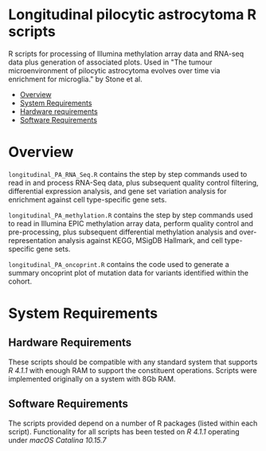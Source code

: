 # Longitudinal pilocytic astrocytoma R scripts

R scripts for processing of Illumina methylation array data and RNA-seq data plus generation of associated plots. Used in "The tumour microenvironment of pilocytic astrocytoma evolves over time via enrichment for microglia." by Stone et al.

- [Overview](#overview)
- [System Requirements](#system-requirements)
- [Hardware requirements](#hardware-requirements)
- [Software Requirements](#software-requirements)

# Overview

`longitudinal_PA_RNA_Seq.R` contains the step by step commands used to read in and process RNA-Seq data, plus subsequent quality control filtering, differential expression analysis, and gene set variation analysis for enrichment against cell type-specific gene sets.

`longitudinal_PA_methylation.R` contains the step by step commands used to read in Illumina EPIC methylation array data, perform quality control and pre-processing, plus subsequent differential methylation analysis and over-representation analysis against KEGG, MSigDB Hallmark, and cell type-specific gene sets.

`longitudinal_PA_oncoprint.R` contains the code used to generate a summary oncoprint plot of mutation data for variants identified within the cohort.

# System Requirements
## Hardware Requirements
These scripts should be compatible with any standard system that supports *R 4.1.1* with enough RAM to support the constituent operations. Scripts were implemented originally on a system with 8Gb RAM.

## Software Requirements
The scripts provided depend on a number of R packages (listed within each script). Functionality for all scripts has been tested on *R 4.1.1* operating under *macOS Catalina 10.15.7*
